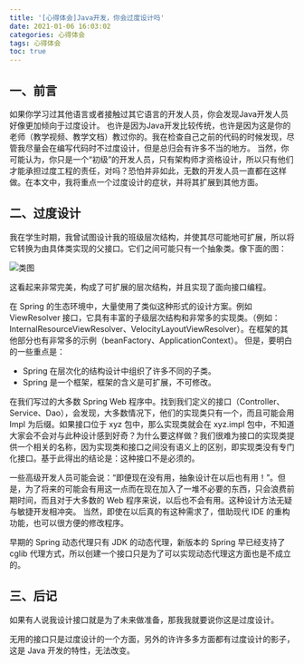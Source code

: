 ```yaml
---
title: '[心得体会]Java开发，你会过度设计吗'
date: 2021-01-06 16:03:02
categories: 心得体会
tags: 心得体会
toc: true
---
```


## 一、前言

如果你学习过其他语言或者接触过其它语言的开发人员，你会发现Java开发人员好像更加倾向于过度设计。
也许是因为Java开发比较传统，也许是因为这是你的老师（教学视频、教学文档）教过你的。我在检查自己之前的代码的时候发现，尽管我尽量会在编写代码时不过度设计，但是总归会有许多不当的地方。
当然，你可能认为，你只是一个“初级”的开发人员，只有架构师才资格设计，所以只有他们才能承担过度工程的责任，对吗？恐怕并非如此，无数的开发人员一直都在这样做。在本文中，我将重点一个过度设计的症状，并将其扩展到其他方面。

## 二、过度设计

我在学生时期，我曾试图设计我的班级层次结构，并使其尽可能地可扩展，所以将它转换为由具体类实现的父接口。它们之间可能只有一个抽象类。像下面的图：

![类图](https://store.xiaobu.site/store-blog/article-info/01.png)

这看起来非常完美，构成了可扩展的层次结构，并且实现了面向接口编程。

在 Spring 的生态环境中，大量使用了类似这种形式的设计方案。例如 ViewResolver 接口，它具有丰富的子级层次结构和非常多的实现类。（例如：InternalResourceViewResolver、VelocityLayoutViewResolver）。在框架的其他部分也有非常多的示例（beanFactory、ApplicationContext）。
但是，要明白的一些重点是：
- Spring 在层次化的结构设计中组织了许多不同的子类。
- Spring 是一个框架，框架的含义是可扩展，不可修改。

在我们写过的大多数 Spring Web 程序中。找到我们定义的接口（Controller、Service、Dao），会发现，大多数情况下，他们的实现类只有一个，而且可能会用 Impl 为后缀。如果接口位于 xyz 包中，那么实现类就会在 xyz.impl 包中，不知道大家会不会对与此种设计感到好奇？为什么要这样做？我们很难为接口的实现类提供一个相关的名称，因为实现类和接口之间没有语义上的区别，即实现类没有专门化接口。基于此得出的结论是：这种接口不是必须的。

一些高级开发人员可能会说：“即便现在没有用，抽象设计在以后也有用！”。但是，为了将来的可能会有用这一点而在现在加入了一堆不必要的东西，只会浪费前期时间，而且对于大多数的 Web 程序来说，以后也不会有用。这种设计方法无疑与敏捷开发相冲突。
当然，即使在以后真的有这种需求了，借助现代 IDE 的重构功能，也可以很方便的修改程序。

早期的 Spring 动态代理只有 JDK 的动态代理，新版本的 Spring 早已经支持了 cglib 代理方式，所以创建一个接口只是为了可以实现动态代理这方面也是不成立的。

## 三、后记

如果有人说我设计接口就是为了未来做准备，那我我就要说你这是过度设计。

无用的接口只是过度设计的一个方面，另外的许许多多方面都有过度设计的影子，这是 Java 开发的特性，无法改变。
